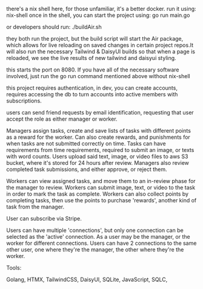 there's a nix shell here, for those unfamiliar, it's a better docker. run it using:
nix-shell
once in the shell, you can start the project using:
go run main.go

or developers should run:
./buildAir.sh

they both run the project, but the build script will start the Air package, which allows for live reloading on saved changes in certain project repos.It will also run the necessary Tailwind & DaisyUI builds so that when a page is reloaded, we see the live results of new tailwind and daisyui styling.

this starts the port on 8080. If you have all of the necessary software involved, just run the go run command mentioned above without nix-shell

this project requires authentication, in dev, you can create accounts, requires  accessing the db to turn accounts into active members with subscriptions. 

users can send friend requests by email identification, requesting that user accept the role as either manager or worker.

Managers assign tasks, create and save lists of tasks with different points as a reward for the worker. Can also create rewards, and punishments for when tasks are not submitted correctly on time. Tasks can have requirements from time requirements, required to submit an image, or texts with word counts. Users upload said text, image, or video files to aws S3 bucket, where it's stored for 24 hours after review. Managers also review completed task submissions, and either approve, or reject them. 

Workers can view assigned tasks, and move them to an in-review phase for the manager to review. Workers can submit image, text, or video to the task in order to mark the task as complete. Workers can also collect points by completing tasks, then use the points to purchase 'rewards', another kind of task from the manager.

User can subscribe via Stripe.

Users can have multiple 'connections', but only one connection can be selected as the 'active' connection. As a user may be the manager, or the worker for different connections. Users can have 2 connections to the same other user, one where they're the manager, the other where they're the worker.

Tools:

Golang,
HTMX,
TailwindCSS,
DaisyUI,
SQLite,
JavaScript,
SQLC,
